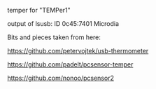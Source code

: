 temper for "TEMPer1"

output of lsusb:
ID 0c45:7401 Microdia

Bits and pieces taken from here:

https://github.com/petervojtek/usb-thermometer

https://github.com/padelt/pcsensor-temper

https://github.com/nonoo/pcsensor2

